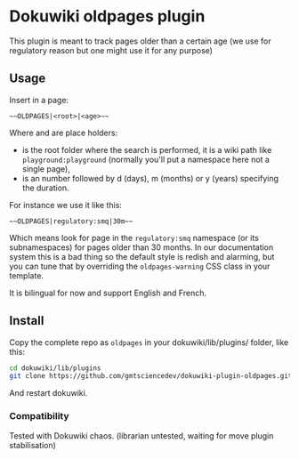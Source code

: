 # Dokuwiki oldpages plugin

This plugin is meant to track pages older than a certain age (we use for regulatory reason but one might use it for any purpose)

## Usage

Insert in a page:

`~~OLDPAGES|<root>|<age>~~`

Where <root> and <age> are place holders:

- <root> is the root folder where the search is performed, it is a wiki path like `playground:playground` (normally you'll put a namespace here not a single page),
- <age> is an number followed by d (days), m (months) or y (years) specifying the duration. 

For instance we use it like this:

`~~OLDPAGES|regulatory:smq|30m~~`

Which means look for page in the `regulatory:smq` namespace (or its subnamespaces) for pages older than 30 months. In our documentation system this is a bad thing so the default style is redish and alarming, but you can tune that by overriding the `oldpages-warning` CSS class in your template.

It is bilingual for now and support English and French.

## Install

Copy the complete repo as `oldpages` in your dokuwiki/lib/plugins/ folder, like this:

```sh
cd dokuwiki/lib/plugins
git clone https://github.com/gmtsciencedev/dokuwiki-plugin-oldpages.git oldpages
```

And restart dokuwiki.

### Compatibility
Tested with Dokuwiki chaos. (librarian untested, waiting for move plugin stabilisation)
